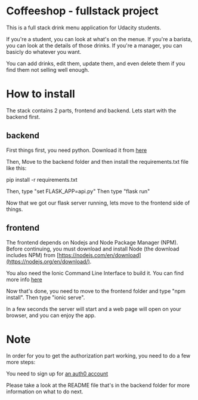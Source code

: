 # Coffeeshop - fullstack project

This is a full stack drink menu application for Udacity students.

If you're a student, you can look at what's on the menue. If you're a barista, you can look at  the details of those drinks. If you're a manager, you can basicly do whatever you want.

You can add drinks, edit them, update them, and even delete them if you find them not selling well enough.

# How to install

The stack contains 2 parts, frontend and backend. Lets start with the backend first.

## backend

First things first, you need python. Download it from [here](https://www.python.org/downloads/)

Then, Move to the backend folder and then install the requirements.txt file like this:

pip install -r requirements.txt

Then, type "set FLASK_APP=api.py"
Then type "flask run"

Now that we got our flask server running, lets move to the frontend side of things.

## frontend

The frontend depends on Nodejs and Node Package Manager (NPM). Before continuing, you must download and install Node (the download includes NPM) from [https://nodejs.com/en/download](https://nodejs.org/en/download/).

You also need the Ionic Command Line Interface to build it. You can find more info [here](https://ionicframework.com/docs/installation/cli)

Now that's done, you need to move to the frontend folder and type "npm install".
Then type "ionic serve".

In a few seconds the server will start and a web  page will open on your browser, and you can enjoy the app.

# Note

In order for you to get the authorization part working, you need to do a few more steps:

You need to sign up for [an auth0 account](https://auth0.com)

Please take a look at the README file that's in the backend folder for more information on what to do next.